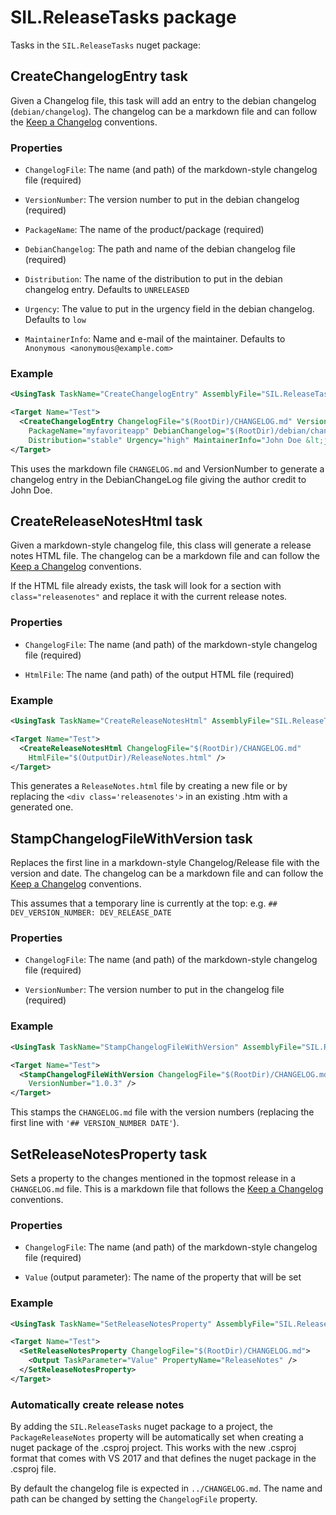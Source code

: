 # SIL.ReleaseTasks package

Tasks in the `SIL.ReleaseTasks` nuget package:

## CreateChangelogEntry task

Given a Changelog file, this task will add an entry to the debian changelog (`debian/changelog`).
The changelog can be a markdown file and can follow the
[Keep a Changelog](https://keepachangelog.com) conventions.

### Properties

- `ChangelogFile`: The name (and path) of the markdown-style changelog file (required)

- `VersionNumber`: The version number to put in the debian changelog (required)

- `PackageName`: The name of the product/package (required)

- `DebianChangelog`: The path and name of the debian changelog file (required)

- `Distribution`: The name of the distribution to put in the debian changelog entry. Defaults to
  `UNRELEASED`

- `Urgency`: The value to put in the urgency field in the debian changelog. Defaults to `low`

- `MaintainerInfo`: Name and e-mail of the maintainer. Defaults to
  `Anonymous <anonymous@example.com>`

### Example

```xml
<UsingTask TaskName="CreateChangelogEntry" AssemblyFile="SIL.ReleaseTasks.dll" />

<Target Name="Test">
  <CreateChangelogEntry ChangelogFile="$(RootDir)/CHANGELOG.md" VersionNumber="3.0.1"
    PackageName="myfavoriteapp" DebianChangelog="$(RootDir)/debian/changelog"
    Distribution="stable" Urgency="high" MaintainerInfo="John Doe &lt;john_doe@example.com&gt;" />
</Target>
```

This uses the markdown file `CHANGELOG.md` and VersionNumber to generate a changelog entry
in the DebianChangeLog file giving the author credit to John Doe.

## CreateReleaseNotesHtml task

Given a markdown-style changelog file, this class will generate a release notes HTML file. The
changelog can be a markdown file and can follow the [Keep a Changelog](https://keepachangelog.com)
conventions.

If the HTML file already exists, the task will look for a section with `class="releasenotes"`
and replace it with the current release notes.

### Properties

- `ChangelogFile`: The name (and path) of the markdown-style changelog file (required)

- `HtmlFile`: The name (and path) of the output HTML file (required)

### Example

```xml
<UsingTask TaskName="CreateReleaseNotesHtml" AssemblyFile="SIL.ReleaseTasks.dll" />

<Target Name="Test">
  <CreateReleaseNotesHtml ChangelogFile="$(RootDir)/CHANGELOG.md"
    HtmlFile="$(OutputDir)/ReleaseNotes.html" />
</Target>
```

This generates a `ReleaseNotes.html` file by creating a new file or by replacing the
`<div class='releasenotes'>` in an existing .htm with a generated one.

## StampChangelogFileWithVersion task

Replaces the first line in a markdown-style Changelog/Release file with the version and date. The
changelog can be a markdown file and can follow the [Keep a Changelog](https://keepachangelog.com)
conventions.

This assumes that a temporary line is currently at the top: e.g.
`## DEV_VERSION_NUMBER: DEV_RELEASE_DATE`

### Properties

- `ChangelogFile`: The name (and path) of the markdown-style changelog file (required)

- `VersionNumber`: The version number to put in the changelog file (required)

### Example

```xml
<UsingTask TaskName="StampChangelogFileWithVersion" AssemblyFile="SIL.ReleaseTasks.dll" />

<Target Name="Test">
  <StampChangelogFileWithVersion ChangelogFile="$(RootDir)/CHANGELOG.md"
    VersionNumber="1.0.3" />
</Target>
```

This stamps the `CHANGELOG.md` file with the version numbers (replacing the first line with
`'## VERSION_NUMBER DATE'`).

## SetReleaseNotesProperty task

Sets a property to the changes mentioned in the topmost release in a `CHANGELOG.md` file.
This is a markdown file that follows the [Keep a Changelog](https://keepachangelog.com)
conventions.

### Properties

- `ChangelogFile`: The name (and path) of the markdown-style changelog file (required)

- `Value` (output parameter): The name of the property that will be set

### Example

```xml
<UsingTask TaskName="SetReleaseNotesProperty" AssemblyFile="SIL.ReleaseTasks.dll" />

<Target Name="Test">
  <SetReleaseNotesProperty ChangelogFile="$(RootDir)/CHANGELOG.md">
    <Output TaskParameter="Value" PropertyName="ReleaseNotes" />
  </SetReleaseNotesProperty>
</Target>
```

### Automatically create release notes

By adding the `SIL.ReleaseTasks` nuget package to a project, the `PackageReleaseNotes`
property will be automatically set when creating a nuget package of the .csproj project.
This works with the new .csproj format that comes with VS 2017 and that defines the
nuget package in the .csproj file.

By default the changelog file is expected in `../CHANGELOG.md`. The name and path can be
changed by setting the `ChangelogFile` property.